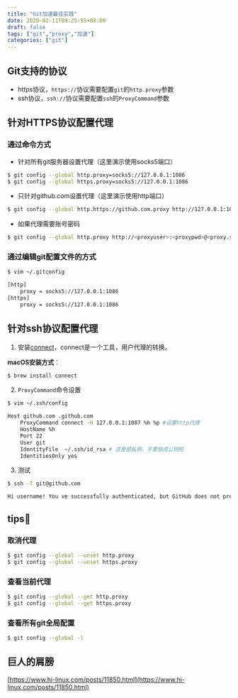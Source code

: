 ```yaml
---
title: "Git加速最佳实践"
date: 2020-02-11T09:25:55+08:00
draft: false
tags: ["git","proxy","加速"]
categories: ["git"]
---
```

## Git支持的协议

- https协议，`https://`协议需要配置`git`的`http.proxy`参数
- ssh协议，`ssh://`协议需要配置`ssh`的`ProxyCommand`参数

## 针对HTTPS协议配置代理

### 通过命令方式

- 针对所有git服务器设置代理（这里演示使用socks5端口）

```sh
$ git config --global http.proxy=socks5://127.0.0.1:1086
$ git config --global https.proxy=socks5://127.0.0.1:1086
```

- 只针对github.com设置代理（这里演示使用http端口）

```sh
$ git config --global http.https://github.com.proxy http://127.0.0.1:1087
```

- 如果代理需要账号密码

```sh
$ git config --global http.proxy http://<proxyuser>:<proxypwd>@<proxy.server.com>:<proxy.server.port>
```

### 通过编辑git配置文件的方式

```sh
$ vim ~/.gitconfig

[http]
	proxy = socks5://127.0.0.1:1086
[https]
	proxy = socks5://127.0.0.1:1086
```

## 针对ssh协议配置代理

1. 安装[connect](https://bitbucket.org/gotoh/connect)，connect是一个工具，用户代理的转换。

**macOS安装方式**：

```sh
$ brew install connect
```

2. `ProxyCommand`命令设置

```sh
$ vim ~/.ssh/config

Host github.com .github.com
    ProxyCommand connect -H 127.0.0.1:1087 %h %p #设置http代理
    HostName %h
    Port 22
    User git
    IdentityFile  ~/.ssh/id_rsa # 这里是私钥，不要放成公钥啦
    IdentitiesOnly yes
```

3. 测试

```sh
$ ssh -T git@github.com

Hi username! You ve successfully authenticated, but GitHub does not provide shell access.
```
## tips📌

### 取消代理

```sh
$ git config --global --unset http.proxy 
$ git config --global --unset https.proxy
```

### 查看当前代理
```sh
$ git config --global --get http.proxy
$ git config --global --get https.proxy
```

### 查看所有git全局配置
```sh
$ git config --global -l
```

## 巨人的肩膀
[https://www.hi-linux.com/posts/11850.html](https://www.hi-linux.com/posts/11850.html)
